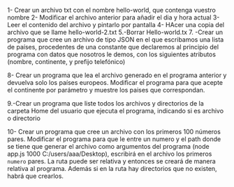 1- Crear un archivo txt con el nombre hello-world, que contenga vuestro nombre
2- Modificar el archivo anterior para añadir el dia y hora actual
3- Leer el contenido del archivo y pintarlo por pantalla
4- HAcer una copia del archivo que se llame hello-world-2.txt
5.-Borrar Hello-world.tx
7. -Crear un programa que cree un archivo de tipo JSON en el que escribamos una lista de países, procedentes de una constante que declaremos al principio del programa con datos que nosotros le demos, con los siguientes atributos (nombre, continente, y prefijo telefónico)

8- Crear un programa que lea el archivo generado en el programa anterior y devuelva solo los países europeos. Modificar el programa para que acepte el continente por parámetro y muestre los paises que correspondan.

9.-Crear un programa que liste todos los archivos y directorios de la carpeta Home del usuario que ejecuta el programa, indicando si es archivo o directorio

10- Crear un programa que cree un archivo con los primeros 100 números pares. Modificar el programa para que le entre un numero y el path donde se tiene que generar el archivo como argumentos del programa (node app.js 1000 C:/users/aaa/Desktop), escribirá en el archivo los primeros `numero` pares. La ruta puede ser relativa y entonces se creará de manera relativa al programa. Además si en la ruta hay directorios que no existen, habrá que crearlos.
